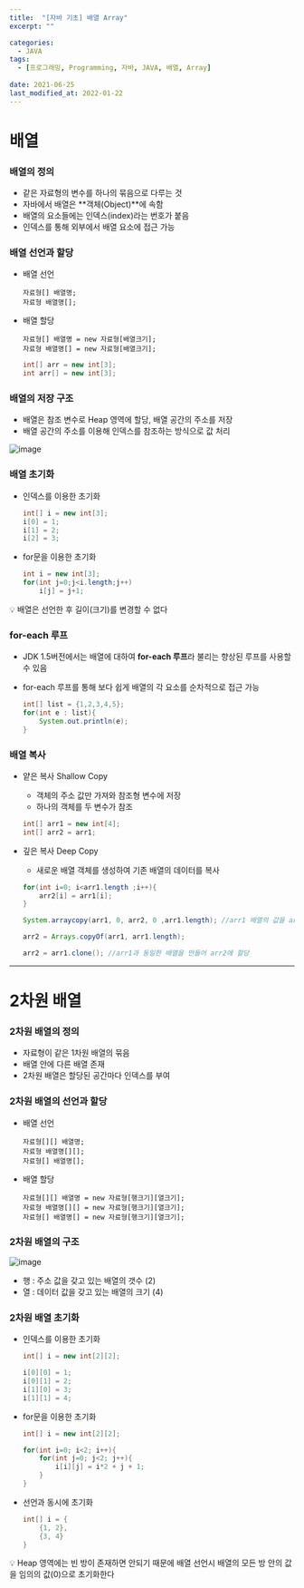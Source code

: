 ```yaml
---
title:  "[자바 기초] 배열 Array"
excerpt: ""

categories:
  - JAVA
tags:
  - [프로그래밍, Programming, 자바, JAVA, 배열, Array]
 
date: 2021-06-25
last_modified_at: 2022-01-22
---
```


# 배열

### 배열의 정의

- 같은 자료형의 변수를 하나의 묶음으로 다루는 것
- 자바에서 배열은 **객체(Object)**에 속함
- 배열의 요소들에는 인덱스(index)라는 번호가 붙음
- 인덱스를 통해 외부에서 배열 요소에 접근 가능

### 배열 선언과 할당

- 배열 선언
    
    ```
    자료형[] 배열명;
    자료형 배열명[];
    ```
    
- 배열 할당
    
    ```
    자료형[] 배열명 = new 자료형[배열크기];
    자료형 배열명[] = new 자료형[배열크기];
    ```
    
    ```java
    int[] arr = new int[3];
    int arr[] = new int[3];
    ```
    

### 배열의 저장 구조

- 배열은 참조 변수로 Heap 영역에 할당, 배열 공간의 주소를 저장
- 배열 공간의 주소를 이용해 인덱스를 참조하는 방식으로 값 처리

![image](https://user-images.githubusercontent.com/92344242/150640294-92ba07e1-166a-4276-9499-9377a05d84eb.png)

### 배열 초기화

- 인덱스를 이용한 초기화
    
    ```java
    int[] i = new int[3];
    i[0] = 1;
    i[1] = 2;
    i[2] = 3;
    ```
    
- for문을 이용한 초기화
    
    ```java
    int i = new int[3];
    for(int j=0;j<i.length;j++)
    	i[j] = j+1;
    ```
    

<aside>
💡 배열은 선언한 후 길이(크기)를 변경할 수 없다

</aside>

### for-each 루프

- JDK 1.5버전에서는 배열에 대하여 **for-each 루프**라 불리는 향상된 루프를 사용할 수 있음
- for-each 루프를 통해 보다 쉽게 배열의 각 요소를 순차적으로 접근 가능
    
    ```java
    int[] list = {1,2,3,4,5};
    for(int e : list){
    	System.out.println(e);
    }
    ```
    

### 배열 복사

- 얕은 복사 Shallow Copy
    - 객체의 주소 값만 가져와 참조형 변수에 저장
    - 하나의 객체를 두 변수가 참조
    
    ```java
    int[] arr1 = new int[4];
    int[] arr2 = arr1;
    ```
    
- 깊은 복사 Deep Copy
    - 새로운 배열 객체를 생성하여 기존 배열의 데이터를 복사
    
    ```java
    for(int i=0; i<arr1.length ;i++){
    	arr2[i] = arr1[i];
    }
    
    System.arraycopy(arr1, 0, arr2, 0 ,arr1.length); //arr1 배열의 값을 arr2에 복사
    
    arr2 = Arrays.copyOf(arr1, arr1.length);
    
    arr2 = arr1.clone(); //arr1과 동일한 배열을 만들어 arr2에 할당
    ```

---

# 2차원 배열

### 2차원 배열의 정의

- 자료형이 같은 1차원 배열의 묶음
- 배열 안에 다른 배열 존재
- 2차원 배열은 할당된 공간마다 인덱스를 부여

### 2차원 배열의 선언과 할당

- 배열 선언
    
    ```
    자료형[][] 배열명;
    자료형 배열명[][];
    자료형[] 배열명[];
    ```
    
- 배열 할당
    
    ```
    자료형[][] 배열명 = new 자료형[행크기][열크기];
    자료형 배열명[][] = new 자료형[행크기][열크기];
    자료형[] 배열명[] = new 자료형[행크기][열크기];
    ```
    

### 2차원 배열의 구조

![image](https://user-images.githubusercontent.com/92344242/150640309-b4eea290-c967-4cfa-a2c5-e2ee18e34192.png)

- 행 : 주소 값을 갖고 있는 배열의 갯수 (2)
- 열 : 데이터 값을 갖고 있는 배열의 크기 (4)

### 2차원 배열 초기화

- 인덱스를 이용한 초기화
    
    ```java
    int[] i = new int[2][2];
    
    i[0][0] = 1;
    i[0][1] = 2;
    i[1][0] = 3;
    i[1][1] = 4;
    ```
    
- for문을 이용한 초기화
    
    ```java
    int[] i = new int[2][2];
    
    for(int i=0; i<2; i++){
    	for(int j=0; j<2; j++){
    		i[i][j] = i*2 + j + 1;
    	}
    }
    ```
    
- 선언과 동시에 초기화
    
    ```java
    int[] i = {
    	{1, 2},
    	{3, 4}
    }
    ```
    

<aside>
💡 Heap 영역에는 빈 방이 존재하면 안되기 때문에 배열 선언시 배열의 모든 방 안의 값을 임의의 값(0)으로 초기화한다

</aside>
